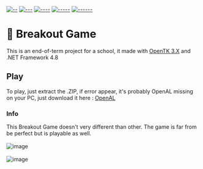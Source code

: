 [![--](https://img.shields.io/badge/Made%20with-CSharp%208.0+-9966ff.svg)](https://docs.microsoft.com/en-us/dotnet/csharp/)
[![---](https://img.shields.io/badge/Made%20with-Rider%20IDE-cc0000.svg)](https://docs.microsoft.com/en-us/dotnet/csharp/)
[![----](https://img.shields.io/badge/Library-OpenTK%203.3.2-3366ff.svg)]([https://docs.microsoft.com/en-us/dotnet/csharp/](https://opentk.net/))
[![-----](https://img.shields.io/badge/Framework-.NET%20Framework-9900cc.svg)]([https://docs.microsoft.com/en-us/dotnet/csharp/](https://dotnet.microsoft.com/en-us/download/dotnet-framework))
[![------](https://img.shields.io/badge/For-Windows-e6e6e6.svg)]([https://docs.microsoft.com/en-us/dotnet/csharp/]([https://opentk.net/](https://www.microsoft.com/fr-ca/windows)))
# 📌 Breakout Game

This is an end-of-term project for a school, it made with [OpenTK 3.X](https://opentk.net/) and .NET Framework 4.8


## Play
To play, just extract the .ZIP, if error appear, it's probably OpenAL missing on your PC, just download it here : [OpenAL](https://www.openal.org/downloads/)

### Info
This Breakout Game doesn't very different than other.
The game is far from be perfect but is playable as well. <br><br>
![image](https://user-images.githubusercontent.com/56047226/169203584-167e3803-9e9c-4201-8f5b-dbd8e06b61b8.png)
<br><br>
![image](https://user-images.githubusercontent.com/56047226/169203681-19d003e1-75a7-4ddf-8471-231238a7bad6.png)


